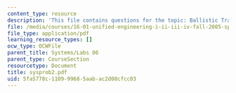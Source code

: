```yaml
---
content_type: resource
description: 'This file contains questions for the topic: Ballistic Trajectory Calculation.'
file: /media/courses/16-01-unified-engineering-i-ii-iii-iv-fall-2005-spring-2006/5fa5778c110999685aabac2d08cfcc03_sysprob2.pdf
file_type: application/pdf
learning_resource_types: []
ocw_type: OCWFile
parent_title: Systems/Labs 06
parent_type: CourseSection
resourcetype: Document
title: sysprob2.pdf
uid: 5fa5778c-1109-9968-5aab-ac2d08cfcc03
---
```

